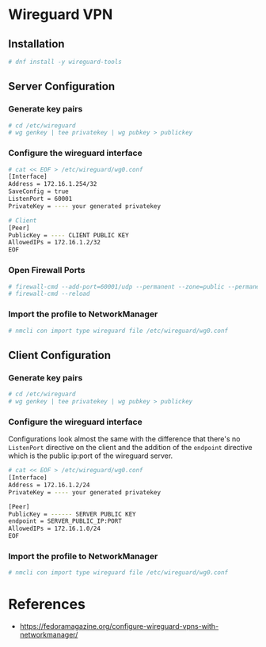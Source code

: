 # Wireguard VPN

## Installation

```bash
# dnf install -y wireguard-tools
```

## Server Configuration

### Generate key pairs
```bash
# cd /etc/wireguard
# wg genkey | tee privatekey | wg pubkey > publickey
```

### Configure the wireguard interface
```bash
# cat << EOF > /etc/wireguard/wg0.conf
[Interface]
Address = 172.16.1.254/32
SaveConfig = true
ListenPort = 60001
PrivateKey = ---- your generated privatekey

# Client
[Peer]
PublicKey = ---- CLIENT PUBLIC KEY
AllowedIPs = 172.16.1.2/32
EOF
```

### Open Firewall Ports
```bash
# firewall-cmd --add-port=60001/udp --permanent --zone=public --permanent
# firewall-cmd --reload
```

### Import the profile to NetworkManager
```bash
# nmcli con import type wireguard file /etc/wireguard/wg0.conf
```


## Client Configuration

### Generate key pairs
```bash
# cd /etc/wireguard
# wg genkey | tee privatekey | wg pubkey > publickey
```

### Configure the wireguard interface
Configurations look almost the same with the difference that there's no `ListenPort` directive on the client and the addition of the `endpoint` directive which is the public ip:port of the wireguard server.

```bash
# cat << EOF > /etc/wireguard/wg0.conf
[Interface]
Address = 172.16.1.2/24
PrivateKey = ---- your generated privatekey

[Peer]
PublicKey = ------ SERVER PUBLIC KEY
endpoint = SERVER_PUBLIC_IP:PORT
AllowedIPs = 172.16.1.0/24
EOF
```

### Import the profile to NetworkManager
```bash
# nmcli con import type wireguard file /etc/wireguard/wg0.conf
```


# References
* https://fedoramagazine.org/configure-wireguard-vpns-with-networkmanager/
